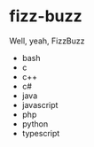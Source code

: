 # fizz-buzz
Well, yeah, FizzBuzz

* bash
* c
* c++
* c#
* java
* javascript
* php
* python
* typescript
